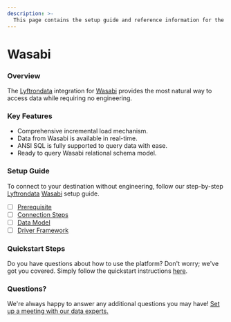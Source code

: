 ```yaml
---
description: >-
  This page contains the setup guide and reference information for the Wasabi source connector.
---
```


# Wasabi

### Overview

The [Lyftrondata](https://www.lyftrondata.com/) integration for [Wasabi](None) provides the most natural way to access data while requiring no engineering.

### Key Features

* Comprehensive incremental load mechanism.
* Data from Wasabi is available in real-time.&#x20;
* ANSI SQL is fully supported to query data with ease.
* Ready to query Wasabi relational schema model.

### Setup Guide

To connect to your destination without engineering, follow our step-by-step [Lyftrondata](https://www.lyftrondata.com/)  [Wasabi](None) setup guide.

* [ ] [Prerequisite](prerequisite.md)
* [ ] [Connection Steps](connection-steps.md)
* [ ] [Data Model](data-model/erd.md)
* [ ] [Driver Framework](driver-framework/)

### Quickstart Steps

Do you have questions about how to use the platform? Don't worry; we've got you covered. Simply follow the quickstart instructions [here](../README.md).

### Questions? <a href="#questions" id="questions"></a>

We're always happy to answer any additional questions you may have! [Set up a meeting with our data experts.](https://www.lyftrondata.com/book-a-meeting/)

